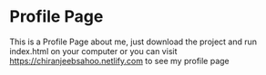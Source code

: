 # Profile Page
This is a Profile Page about me, just download the project and run index.html on your computer or you can visit
https://chiranjeebsahoo.netlify.com to see my profile page
